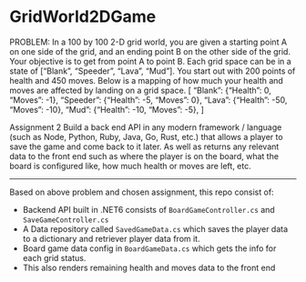 # GridWorld2DGame

PROBLEM:
In a 100 by 100 2-D grid world, you are given a starting point A on one side of the grid, and an
ending point B on the other side of the grid. Your objective is to get from point A to point B.
Each grid space can be in a state of [“Blank”, “Speeder”, “Lava”, “Mud”]. You start out with 200
points of health and 450 moves. Below is a mapping of how much your health and moves are
affected by landing on a grid space.
[
“Blank”: {“Health”: 0, “Moves”: -1},
“Speeder”: {“Health”: -5, “Moves”: 0},
“Lava”: {“Health”: -50, “Moves”: -10},
“Mud”: {“Health”: -10, “Moves”: -5},
]

Assignment 2
Build a back end API in any modern framework / language (such as Node, Python, Ruby, Java,
Go, Rust, etc.) that allows a player to save the game and come back to it later. As well as
returns any relevant data to the front end such as where the player is on the board, what the
board is configured like, how much health or moves are left, etc.


-----

Based on above problem and chosen assignment, this repo consist of:

- Backend API built in .NET6 consists of `BoardGameController.cs` and `SaveGameController.cs`
- A Data repository called `SavedGameData.cs` which saves the player data to a dictionary and retriever player data from it.
- Board game data config in `BoardGameData.cs` which gets the info for each grid status.
- This also renders remaining health and moves data to the front end
